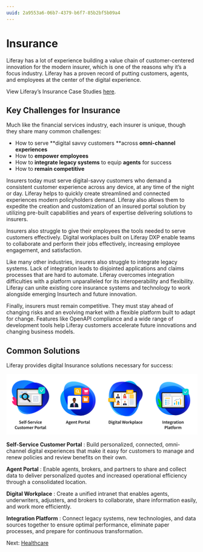 ```yaml
---
uuid: 2a9553a6-06b7-4379-b6f7-85b2bf5b09a4
---
```


# Insurance

Liferay has a lot of experience building a value chain of customer-centered innovation for the modern insurer, which is one of the reasons why it’s a focus industry. Liferay has a proven record of putting customers, agents, and employees at the center of the digital experience.

View Liferay’s Insurance Case Studies [here](https://www.liferay.com/resources/case-studies?industries=financial-services).

## Key Challenges for Insurance

Much like the financial services industry, each insurer is unique, though they share many common challenges:

* How to serve **digital savvy customers **across **omni-channel experiences**
* How to **empower employees**
* How to **integrate legacy systems** to equip **agents** for success
* How to **remain competitive**

Insurers today must serve digital-savvy customers who demand a consistent customer experience across any device, at any time of the night or day. Liferay helps to quickly create streamlined and connected experiences modern policyholders demand. Liferay also allows them to expedite the creation and customization of an insured portal solution by utilizing pre-built capabilities and years of expertise delivering solutions to insurers.

Insurers also struggle to give their employees the tools needed to serve customers effectively. Digital workplaces built on Liferay DXP enable teams to collaborate and perform their jobs effectively, increasing employee engagement, and satisfaction.

Like many other industries, insurers also struggle to integrate legacy systems. Lack of integration leads to disjointed applications and claims processes that are hard to automate. Liferay overcomes integration difficulties with a platform unparalleled for its interoperability and flexibility. Liferay can unite existing core insurance systems and technology to work alongside emerging Insurtech and future innovation.

Finally, insurers must remain competitive. They must stay ahead of changing risks and an evolving market with a flexible platform built to adapt for change. Features like OpenAPI compliance and a wide range of development tools help Liferay customers accelerate future innovations and changing business models.

## Common Solutions

Liferay provides digital Insurance solutions necessary for success:

![Common solutions for insurance organizations include Self-Service customer portals, agent portals, digital workplaces, and integration platforms.](./insurance/images/01.png)

**Self-Service Customer Portal** : Build personalized, connected, omni-channel digital experiences that make it easy for customers to manage and renew policies and review benefits on their own.

**Agent Portal** : Enable agents, brokers, and partners to share and collect data to deliver personalized quotes and increased operational efficiency through a consolidated location.

**Digital Workplace** : Create a unified intranet that enables agents, underwriters, adjusters, and brokers to collaborate, share information easily, and work more efficiently.

**Integration Platform** : Connect legacy systems, new technologies, and data sources together to ensure optimal performance, eliminate paper processes, and prepare for continuous transformation.

Next: [Healthcare](./healthcare.md)
